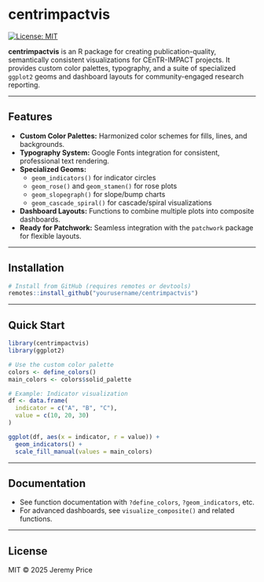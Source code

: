 # centrimpactvis

[![License: MIT](https://img.shields.io/badge/License-MIT-yellow.svg)](LICENSE.md)

**centrimpactvis** is an R package for creating publication-quality, semantically consistent visualizations for CEnTR-IMPACT projects. It provides custom color palettes, typography, and a suite of specialized `ggplot2` geoms and dashboard layouts for community-engaged research reporting.

---

## Features

- **Custom Color Palettes:** Harmonized color schemes for fills, lines, and backgrounds.
- **Typography System:** Google Fonts integration for consistent, professional text rendering.
- **Specialized Geoms:** 
  - `geom_indicators()` for indicator circles
  - `geom_rose()` and `geom_stamen()` for rose plots
  - `geom_slopegraph()` for slope/bump charts
  - `geom_cascade_spiral()` for cascade/spiral visualizations
- **Dashboard Layouts:** Functions to combine multiple plots into composite dashboards.
- **Ready for Patchwork:** Seamless integration with the `patchwork` package for flexible layouts.

---

## Installation

```r
# Install from GitHub (requires remotes or devtools)
remotes::install_github("yourusername/centrimpactvis")
```

---

## Quick Start

```r
library(centrimpactvis)
library(ggplot2)

# Use the custom color palette
colors <- define_colors()
main_colors <- colors$solid_palette

# Example: Indicator visualization
df <- data.frame(
  indicator = c("A", "B", "C"),
  value = c(10, 20, 30)
)

ggplot(df, aes(x = indicator, r = value)) +
  geom_indicators() +
  scale_fill_manual(values = main_colors)
```

---

## Documentation

- See function documentation with `?define_colors`, `?geom_indicators`, etc.
- For advanced dashboards, see `visualize_composite()` and related functions.

---

## License

MIT © 2025 Jeremy Price